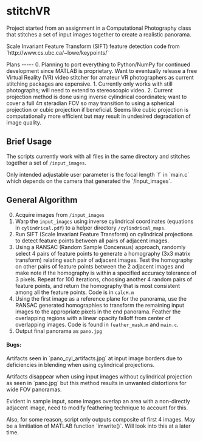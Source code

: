 # stitchVR
Project started from an assignment in a Computational Photography class that stitches a set of input images together to create a realistic panorama.
<p>
Scale Invariant Feature Transform (SIFT) feature detection code from `http://www.cs.ubc.ca/~lowe/keypoints/`
<p>
Plans
-----
0. Planning to port everything to Python/NumPy for continued development since MATLAB is proprietary. Want to eventually release a free Virtual Reality (VR) video stitcher for amateur VR photographers as current stitching packages are expensive.
1. Currently only works with still photographs; will need to extend to stereoscopic video.
2. Current projection method is done using inverse cylindrical coordinates; want to cover a full 4π steradian FOV so may transition to using a spherical projection or cubic projection if beneficial. Seems like cubic projection is computationally more efficient but may result in undesired degradation of image quality.

Brief Usage
-----------
The scripts currently work with all files in the same directory and stitches together a set of `/input_images`.
<p>
Only intended adjustable user parameter is the focal length `f` in `main.c` which depends on the camera that generated the `/input_images`.

General Algorithm
-----------------

0. Acquire images from `/input_images`
0. Warp the `input_images` using inverse cylindrical coordinates (equations in `cylindrical.pdf`) to a helper directory `/cylindrical_maps`.
0. Run SIFT (Scale Invariant Feature Transform) on cylindrical projections to detect feature points between all pairs of adjacent images.
0. Using a RANSAC (Random Sample Concensus) approach, randomly select 4 pairs of feature points to generate a homography (3x3 matrix transform) relating each pair of adjacent images. Test the homography on other pairs of feature points between the 2 adjacent images and make note if the homography is within a specified accuracy tolerance of 3 pixels. Repeat for 100 iterations, choosing another 4 random pairs of feature points, and return the homography that is most consistent among all the feature points. Code is in `calcH.m`
0. Using the first image as a reference plane for the panorama, use the RANSAC generated homographies to transform the remaining input images to the appropriate pixels in the end panorama. Feather the overlapping regions with a linear opacity falloff from center of overlapping images. Code is found in `feather_mask.m` and `main.c`.
0. Output final panorama as `pano.jpg`

<h4>Bugs:</h4>
Artifacts seen in `pano_cyl_artifacts.jpg` at input image borders due to deficiencies in blending when using cylindrical projections.
<p>
Artifacts disappear when using input images without cylindrical projection as seen in `pano.jpg` but this method results in unwanted distortions for wide FOV panoramas.
<p>
Evident in sample input, some images overlap an area with a non-directly adjacent image, need to modify feathering technique to account for this.
<p>
Also, for some reason, script only outputs composite of first 4 images. May be a limitiation of MATLAB function `imwrite()`. Will look into this at a later time.
